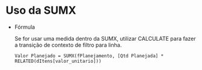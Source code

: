 # Uso da SUMX

-   Fórmula
    
    Se for usar uma medida dentro da SUMX, utilizar CALCULATE para fazer a transição de contexto de filtro para linha.
    
    ```DAX
    Valor Planejado = SUMX(fPlanejamento, [Qtd Planejada] * RELATED(dItens[valor_unitario]))
    ```